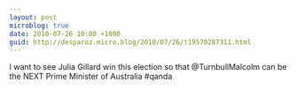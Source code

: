 ```yaml
---
layout: post
microblog: true
date: 2010-07-26 10:00 +1000
guid: http://desparoz.micro.blog/2010/07/26/t19570287311.html
---
```

I want to see Julia Gillard win this election so that @TurnbullMalcolm can be the NEXT Prime Minister of Australia #qanda
